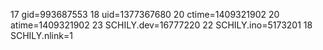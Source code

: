 17 gid=993687553
18 uid=1377367680
20 ctime=1409321902
20 atime=1409321902
23 SCHILY.dev=16777220
22 SCHILY.ino=5173201
18 SCHILY.nlink=1
